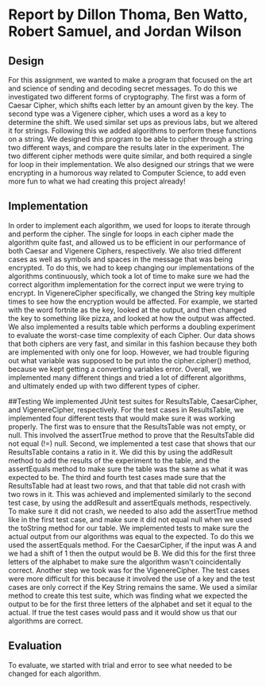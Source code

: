 # Report by Dillon Thoma, Ben Watto, Robert Samuel, and Jordan Wilson

## Design
For this assignment, we wanted to make a program that focused on the art and
science of sending and decoding secret messages. To do this we investigated two
different forms of cryptography. The first was a form of Caesar Cipher, which
shifts each letter by an amount given by the key. The second type was a Vigenere
cipher, which uses a word as a key to determine the shift. We used similar set
ups as previous labs, but we altered it for strings. Following this we added
algorithms to perform these functions on a string. We designed this program to
be able to cipher through a string two different ways, and compare the results
later in the experiment. The two different cipher methods were quite similar, and
both required a single for loop in their implementation. We also designed our
strings that we were encrypting in a humorous way related to Computer Science,
to add even more fun to what we had creating this project already!

## Implementation
In order to implement each algorithm, we used for loops to iterate through and
perform the cipher. The single for loops in each cipher made the algorithm
quite fast, and allowed us to be efficient in our performance of both Caesar and
Vigenere Ciphers, respectively. We also tried different cases as well as symbols
and spaces in the message that was being encrypted. To do this, we had to keep
changing our implementations of the algorithms continuously, which took a lot
of time to make sure we had the correct algorithm implementation for the correct
input we were trying to encrypt. In VigenereCipher specifically, we changed the
String key multiple times to see how the encryption would be affected. For example,
we started with the word fortnite as the key, looked at the output, and then changed
the key to something like pizza, and looked at how the output was affected. We
also implemented a results table which performs a doubling experiment to evaluate
the worst-case time complexity of each Cipher. Our data shows that both ciphers
are very fast, and similar in this fashion because they both are implemented with
only one for loop. However, we had trouble figuring out what variable was supposed
to be put into the cipher.cipher() method, because we kept getting a converting
variables error. Overall, we implemented many different things and tried a lot of
different algorithms, and ultimately ended up with two different types of cipher.

##Testing
We implemented JUnit test suites for ResultsTable, CaesarCipher, and VigenereCipher,
respectively. For the test cases in ResultsTable, we implemented four different
tests that would make sure it was working properly. The first was to ensure that
the ResultsTable was not empty, or null. This involved the assertTrue method to
prove that the ResultsTable did not equal (!=) null. Second, we implemented a test
case that shows that our ResultsTable contains a ratio in it. We did this by
using the addResult method to add the results of the experiment to the table, and
the assertEquals method to make sure the table was the same as what it was expected
to be. The third and fourth test cases made sure that the ResultsTable had at
least two rows, and that that table did not crash with two rows in it. This was
achieved and implemented similarly to the second test case, by using the addResult
and assertEquals methods, respectively. To make sure it did not crash, we needed
to also add the assertTrue method like in the first test case, and make sure it
did not equal null when we used the toString method for our table. We implemented
tests to make sure the actual output from our algorithms was equal to the expected.
To do this we used the assertEquals method. For the CaesarCipher, if the input was
A and we had a shift of 1 then the output would be B. We did this for the first
three letters of the alphabet to make sure the algorithm wasn't coincidentally
correct. Another step we took was for the VigenereCipher. The test cases were
more difficult for this because it involved the use of a key and the test cases
are only correct if the Key String remains the same. We used a similar method to
create this test suite, which was finding what we expected the output to be for
the first three letters of the alphabet and set it equal to the actual. If true
the test cases would pass and it would show us that our algorithms are correct.

## Evaluation
To evaluate, we started with trial and error to see what needed to be changed
for each algorithm.
